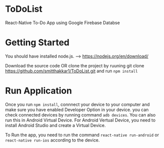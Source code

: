 # ToDoList
React-Native To-Do App using Google Firebase Databse

# Getting Started

You should have installed node.js. --> https://nodejs.org/en/download/

Download the source code OR clone the project by ruuning git clone https://github.com/smitthakkar1/ToDoList.git and run `npm install`

# Run Application

Once you run `npm install`, connnect your device to your computer and make sure you have enabled Developer Option in your device. you can check connected devices by running command `adb devices`. You can also run this in Android Virtual Device. For Android Vertual Device, you need to install Android Studio and create a Virtual Device.

To Run the app, you need to run the command `react-native run-android` or `react-native run-ios` according to the device.

